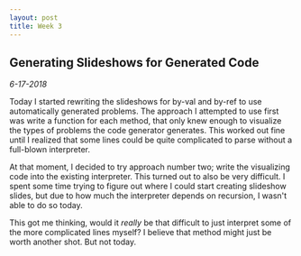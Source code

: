```yaml
---
layout: post
title: Week 3
---
```


## Generating Slideshows for Generated Code

*6-17-2018*

Today I started rewriting the slideshows for by-val and by-ref to use automatically generated problems. The approach I attempted to use first was write a function for each method, that only knew enough to visualize the types of problems the code generator generates. This worked out fine until I realized that some lines could be quite complicated to parse without a full-blown interpreter.

At that moment, I decided to try approach number two; write the visualizing code into the existing interpreter. This turned out to also be very difficult. I spent some time trying to figure out where I could start creating slideshow slides, but due to how much the interpreter depends on recursion, I wasn't able to do so today.

This got me thinking, would it *really* be that difficult to just interpret some of the more complicated lines myself? I believe that method might just be worth another shot. But not today.
